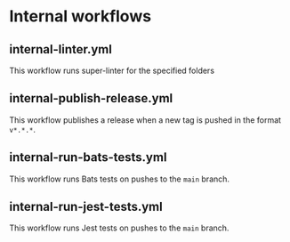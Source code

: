 # Internal workflows

## internal-linter.yml

This workflow runs super-linter for the specified folders

## internal-publish-release.yml

This workflow publishes a release when a new tag is pushed in the format `v*.*.*`.

## internal-run-bats-tests.yml

This workflow runs Bats tests on pushes to the `main` branch.

## internal-run-jest-tests.yml

This workflow runs Jest tests on pushes to the `main` branch.
